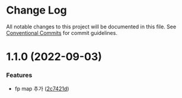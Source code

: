 # Change Log

All notable changes to this project will be documented in this file.
See [Conventional Commits](https://conventionalcommits.org) for commit guidelines.

# 1.1.0 (2022-09-03)


### Features

* fp map 추가 ([2c7421d](https://github.com/temm1210/react-monorepo/commit/2c7421dd66abdbece57cb051efd5412768fc37cc))
